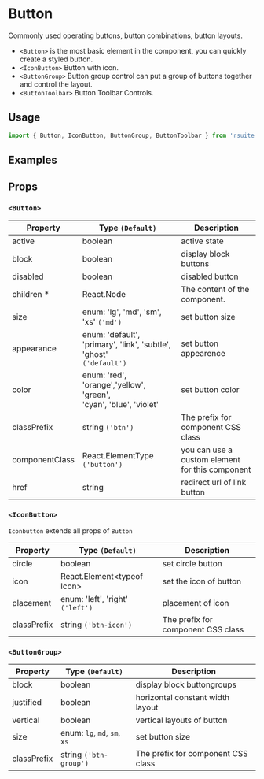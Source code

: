 # Button

Commonly used operating buttons, button combinations, button layouts.

* `<Button>` is the most basic element in the component, you can quickly create a styled button.
* `<IconButton>` Button with icon.
* `<ButtonGroup>` Button group control can put a group of buttons together and control the layout.
* `<ButtonToolbar>` Button Toolbar Controls.

## Usage

```js
import { Button, IconButton, ButtonGroup, ButtonToolbar } from 'rsuite';
```

## Examples

<!--{demo}-->

## Props

### `<Button>`

| Property       | Type `(Default)`                                                         | Description                                     |
| -------------- | ------------------------------------------------------------------------ | ----------------------------------------------- |
| active         | boolean                                                                  | active state                                    |
| block          | boolean                                                                  | display block buttons                           |
| disabled       | boolean                                                                  | disabled button                                 |
| children \*    | React.Node                                                               | The content of the component.                   |
| size           | enum: 'lg', 'md', 'sm', 'xs' `('md')`                                    | set button size                                 |
| appearance     | enum: 'default', 'primary', 'link', 'subtle', 'ghost'<br/> `('default')` | set button appearence                           |
| color          | enum: 'red', 'orange','yellow', 'green', <br/>'cyan', 'blue', 'violet'   | set button color                                |
| classPrefix    | string `('btn')`                                                         | The prefix for component CSS class              |
| componentClass | React.ElementType `('button')`                                           | you can use a custom element for this component |
| href           | string                                                                   | redirect url of link button                     |

### `<IconButton>`


`Iconbutton` extends all props of `Button`

| Property    | Type `(Default)`                 | Description                        |
| ----------- | -------------------------------- | ---------------------------------- |
| circle      | boolean                          | set circle button                  |
| icon        | React.Element&lt;typeof Icon&gt; | set the icon of button             |
| placement   | enum: 'left', 'right' `('left')` | placement of icon                  |
| classPrefix | string `('btn-icon')`            | The prefix for component CSS class |

### `<ButtonGroup>`

| Property    | Type `(Default)`             | Description                        |
| ----------- | ---------------------------- | ---------------------------------- |
| block       | boolean                      | display block buttongroups         |
| justified   | boolean                      | horizontal constant width layout   |
| vertical    | boolean                      | vertical layouts of button         |
| size        | enum: `lg`, `md`, `sm`, `xs` | set button size                    |
| classPrefix | string `('btn-group')`       | The prefix for component CSS class |
